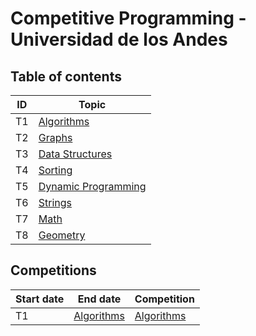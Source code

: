 # Competitive Programming - Universidad de los Andes


## Table of contents

 ID| Topic| 
--------|-------------------
T1| [Algorithms](Algorithms.md)
T2| [Graphs](Graphs.md)
T3| [Data Structures](DataStructures.md)
T4| [Sorting](Sorting.md)
T5| [Dynamic Programming](DynamicProgramming.md)
T6| [Strings](Strings.md)
T7| [Math](Math.md)
T8| [Geometry](Geometry.md)


## Competitions
Start date| End date | Competition 
--------|--------|-------------------
T1| [Algorithms](Algorithms.md)| [Algorithms](Algorithms.md)





